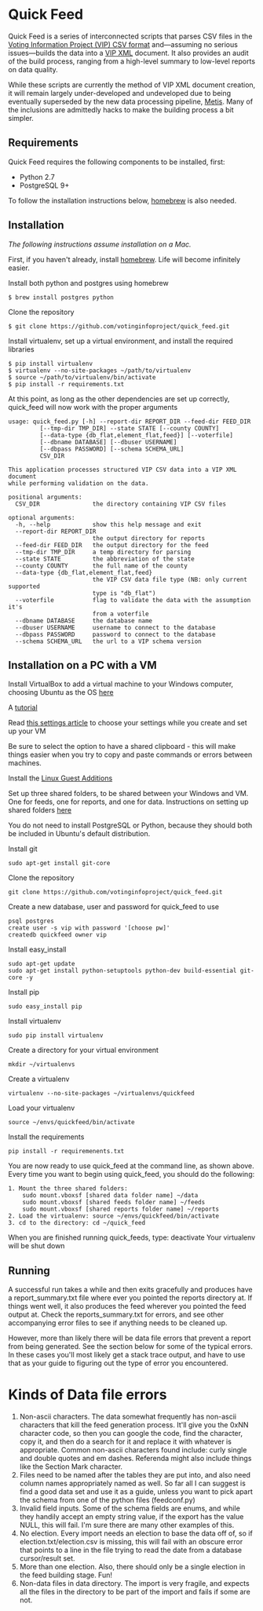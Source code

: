 # Quick Feed #
Quick Feed is a series of interconnected scripts that parses CSV files in the [Voting Information Project (VIP) CSV format](https://github.com/votinginfoproject/csv-templates) and&mdash;assuming no serious issues&mdash;builds the data into a [VIP XML](http://votinginfoproject.github.com/vip-specification) document. It also provides an audit of the build process, ranging from a high-level summary to low-level reports on data quality.

While these scripts are currently the method of VIP XML document creation, it will remain largely under-developed and undeveloped due to being eventually superseded by the new data processing pipeline, [Metis](https://github.com/votinginfoproject/Metis). Many of the inclusions are admittedly hacks to make the building process a bit simpler.

## Requirements ##
Quick Feed requires the following components to be installed, first:

* Python 2.7
* PostgreSQL 9+

To follow the installation instructions below, [homebrew](http://brew.sh/) is also needed.

## Installation ##
_The following instructions assume installation on a Mac._

First, if you haven't already, install [homebrew](http://brew.sh/). Life will become infinitely easier.

Install both python and postgres using homebrew

    $ brew install postgres python

Clone the repository

    $ git clone https://github.com/votinginfoproject/quick_feed.git

Install virtualenv, set up a virtual environment, and install the required libraries

    $ pip install virtualenv
    $ virtualenv --no-site-packages ~/path/to/virtualenv
    $ source ~/path/to/virtualenv/bin/activate
    $ pip install -r requirements.txt

At this point, as long as the other dependencies are set up correctly, quick_feed will now work with the proper arguments

    usage: quick_feed.py [-h] --report-dir REPORT_DIR --feed-dir FEED_DIR
			 [--tmp-dir TMP_DIR] --state STATE [--county COUNTY]
			 [--data-type {db_flat,element_flat,feed}] [--voterfile]
			 [--dbname DATABASE] [--dbuser USERNAME]
			 [--dbpass PASSWORD] [--schema SCHEMA_URL]
			 CSV_DIR

    This application processes structured VIP CSV data into a VIP XML document
    while performing validation on the data.

    positional arguments:
      CSV_DIR               the directory containing VIP CSV files

    optional arguments:
      -h, --help            show this help message and exit
      --report-dir REPORT_DIR
                            the output directory for reports
      --feed-dir FEED_DIR   the output directory for the feed
      --tmp-dir TMP_DIR     a temp directory for parsing
      --state STATE         the abbreviation of the state
      --county COUNTY       the full name of the county
      --data-type {db_flat,element_flat,feed}
                            the VIP CSV data file type (NB: only current supported
                            type is "db_flat")
      --voterfile           flag to validate the data with the assumption it's
                            from a voterfile
      --dbname DATABASE     the database name
      --dbuser USERNAME     username to connect to the database
      --dbpass PASSWORD     password to connect to the database
      --schema SCHEMA_URL   the url to a VIP schema version
      
## Installation on a PC with a VM ##
Install VirtualBox to add a virtual machine to your Windows computer, choosing Ubuntu as the OS [here](http://www.oracle.com/technetwork/server-storage/virtualbox/downloads/index.html#vbox)

A [tutorial](http://www.psychocats.net/ubuntu/virtualbox)

Read [this settings article](http://blog.jdpfu.com/2012/09/14/solution-for-slow-ubuntu-in-virtualbox) to choose your settings while you create and set up your VM

Be sure to select the option to have a shared clipboard - this will make things easier when you try to copy and paste commands or errors between machines.

Install the [Linux Guest Additions](https://forums.virtualbox.org/viewtopic.php?t=15679)

Set up three shared folders, to be shared between your Windows and VM. One for feeds, one for reports, and one for data.
Instructions on setting up shared folders [here](https://forums.virtualbox.org/viewtopic.php?t=15868)

You do not need to install PostgreSQL or Python, because they should both be included in Ubuntu's default distribution.

Install git

	sudo apt-get install git-core

Clone the repository

	git clone https://github.com/votinginfoproject/quick_feed.git
	
Create a new database, user and password for quick_feed to use

	psql postgres
	create user -s vip with password '[choose pw]'
	createdb quickfeed owner vip
	
Install easy_install

	sudo apt-get update
	sudo apt-get install python-setuptools python-dev build-essential git-core -y
	
Install pip

	sudo easy_install pip
	
Install virtualenv

	sudo pip install virtualenv 
	
Create a directory for your virtual environment

	mkdir ~/virtualenvs
	
Create a virtualenv

	virtualenv --no-site-packages ~/virtualenvs/quickfeed
	
Load your virtualenv

	source ~/envs/quickfeed/bin/activate
	
Install the requirements

	pip install -r requiremenents.txt
	
You are now ready to use quick_feed at the command line, as shown above. Every time you want to begin using quick_feed, you should do the following:

	1. Mount the three shared folders: 
		sudo mount.vboxsf [shared data folder name] ~/data
		sudo mount.vboxsf [shared feeds folder name] ~/feeds
		sudo mount.vboxsf [shared reports folder name] ~/reports
	2. Load the virtualenv: source ~/envs/quickfeed/bin/activate
	3. cd to the directory: cd ~/quick_feed
	
When you are finished running quick_feeds, type: deactivate 
Your virtualenv will be shut down

## Running ##
A successful run takes a while and then exits gracefully and produces have a report_summary.txt file where ever you pointed the reports directory at. If things went well, it also produces the feed wherever you pointed the feed output at. Check the reports_summary.txt for errors, and see other accompanying error files to see if anything needs to be cleaned up.

However, more than likely there will be data file errors that prevent a report from being generated. See the section below for some of the typical errors. In these cases you'll most likely get a stack trace output, and have to use that as your guide to figuring out the type of error you encountered.

# Kinds of Data file errors
1. Non-ascii characters. The data somewhat frequently has non-ascii characters that kill the feed generation process. It'll give you the 0xNN character code, so then you can google the code, find the character, copy it, and then do a search for it and replace it with whatever is appropriate. Common non-ascii characters found include: curly single and double quotes and em dashes. Referenda might also include things like the Section Mark character.
2. Files need to be named after the tables they are put into, and also need column names appropriately named as well. So far all I can suggest is find a good data set and use it as a guide, unless you want to pick apart the schema from one of the python files (feedconf.py)
3. Invalid field inputs. Some of the schema fields are enums, and while they handily accept an empty string value, if the export has the value NULL, this will fail. I'm sure there are many other examples of this.
4. No election. Every import needs an election to base the data off of, so if election.txt/election.csv is missing, this will fail with an obscure error that points to a line in the file trying to read the date from a database cursor/result set.
5. More than one election. Also, there should only be a single election in the feed building stage. Fun!
6. Non-data files in data directory. The import is very fragile, and expects all the files in the directory to be part of the import and fails if some are not.



